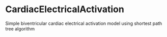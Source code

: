 # CardiacElectricalActivation
Simple biventricular cardiac electrical activation model using shortest path tree algorithm
